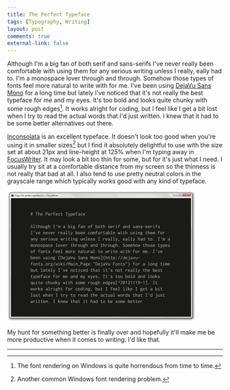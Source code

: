 ```yaml
---
title: The Perfect Typeface
tags: [Typography, Writing]
layout: post
comments: true
external-link: false
---
```


Although I'm a big fan of both serif and sans-serifs I've never really been comfortable with using them for any serious writing unless I really, eally had to. I'm a monospace lover through and through. Somehow those types of fonts feel more natural to write with for me. I've been using [DejaVu Sans Mono](http://dejavu-fonts.org/wiki/Main_Page "DejaVu Fonts") for a long time but lately I've noticed that it's not really the best typeface for me and my eyes. It's too bold and looks quite chunky with some rough edges[^20121119-1]. It works alright for coding, but I feel like I get a bit lost when I try to read the actual words that I'd just written. I knew that it had to be some better alternatives out there.

[Inconsolata](http://levien.com/type/myfonts/inconsolata.html "Inconsolata") is an excellent typeface. It doesn't look too good when you're using it in smaller sizes[^20121119-2] but I find it absolutely delightful to use with the size set at about 21px and line-height at 125% when I'm typing away in [FocusWriter](http://gottcode.org/focuswriter/ "FocusWriter"). It may look a bit too thin for some, but for it's just what I need. I usually try sit at a comfortable distance from my screen so the thinness is not really that bad at all. I also tend to use pretty neutral colors in the grayscale range which typically works good with any kind of typeface. 

![Inconsolata In FocusWriter](/images/blog/2012-11-19-inconsolata.png "Inconsolata In FocusWriter")

My hunt for something better is finally over and hopefully it'll make me be more productive when it comes to writing. I'd like that.

***

[^20121119-1]: The font rendering on Windows is quite horrendous from time to time.
[^20121119-2]: Another common Windows font rendering problem.